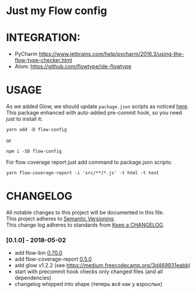 Just my Flow config
====================

# INTEGRATION:  
* PyCharm https://www.jetbrains.com/help/pycharm/2016.3/using-the-flow-type-checker.html  
* Atom: https://github.com/flowtype/ide-flowtype  

# USAGE  
As we added Glow, we should update `package.json` scripts as noticed [here](https://github.com/thejameskyle/glow#usage).  
This package enhanced with auto-added pre-commit hook, so you need just to install it:  
```
yarn add -D flow-config
```
or
```
npm i -SD flow-config
```

For flow coverage report just add command to package.json scripts:
```
yarn flow-coverage-report -i 'src/**/*.js' -t html -t text
```

# CHANGELOG

All notable changes to this project will be documented in this file.  
This project adheres to [Semantic Versioning](http://semver.org/).  
This change log adheres to standards from [Keep a CHANGELOG](http://keepachangelog.com).  

### [0.1.0] - 2018-05-02
* add flow-bin [0.70.0](https://github.com/facebook/flow/releases/tag/v0.70.0)
* add flow-coverage-report [0.5.0](https://github.com/rpl/flow-coverage-report/tree/master#050)
* add glow v1.2.2 (see https://medium.freecodecamp.org/3d469931eabb)
* start with precommit hook checks only changed files (and all dependencies)
* changelog whipped into shape (теперь всё как у взрослых)
